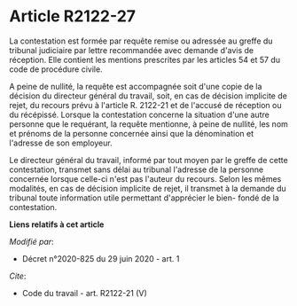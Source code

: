 # Article R2122-27

La contestation est formée par requête remise ou adressée au greffe du tribunal judiciaire par lettre recommandée avec
demande d'avis de réception. Elle contient les mentions prescrites par les articles 54 et 57 du code de procédure civile.

A peine de nullité, la requête est accompagnée soit d'une copie de la décision du directeur général du travail, soit, en cas
de décision implicite de rejet, du recours prévu à l'article R. 2122-21 et de l'accusé de réception ou du récépissé. Lorsque
la contestation concerne la situation d'une autre personne que le requérant, la requête mentionne, à peine de nullité, les
nom et prénoms de la personne concernée ainsi que la dénomination et l'adresse de son employeur.

Le directeur général du travail, informé par tout moyen par le greffe de cette contestation, transmet sans délai au tribunal
l'adresse de la personne concernée lorsque celle-ci n'est pas l'auteur du recours. Selon les mêmes modalités, en cas de
décision implicite de rejet, il transmet à la demande du tribunal toute information utile permettant d'apprécier le bien-
fondé de la contestation.

**Liens relatifs à cet article**

_Modifié par_:

  - Décret n°2020-825 du 29 juin 2020 - art. 1

_Cite_:

  - Code du travail - art. R2122-21 (V)
